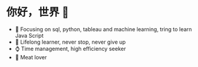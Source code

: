 # 你好，世界 👋
- 📖 Focusing on sql, python, tableau and machine learning, tring to learn Java Script
- 🍃 Lifelong learner, never stop, never give up
- ⌚️ Time management, high efficiency seeker
- 🥩 Meat lover

<!---
SimonChen0215/SimonChen0215 is a ✨ special ✨ repository because its `README.md` (this file) appears on your GitHub profile.
You can click the Preview link to take a look at your changes.
--->
